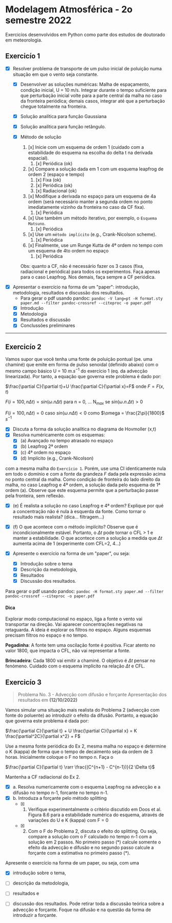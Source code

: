 # Modelagem Atmosférica - 2o semestre 2022
Exercicíos desenvolvidos em Python como parte dos estudos de doutorado em meteorologia.
## Exercicío 1
- [x] Resolver problema de transporte de um pulso inicial de poluição numa situação em que o vento seja constante.
   - [x] Desenvolver as soluções numéricas: Malha de espaçamento, condição inicial, U = 10 m/s. Integrar durante o tempo suficiente para que perturbação inicial volte para a parte central da malha no caso da fronteira periódica; demais casos, integrar até que a perturbação chegue totalmente na fronteira.
   - [x] Solução analítica para função Gaussiana
   - [x] Solução analítica para função retângulo.
   - [x] Método de solução
     1. [x] Inicie com um esquema de ordem 1 (cuidado com a estabilidade do esquema na escolha do delta t na derivada espacial).
        1. [x] Periódica (ok)
     2. [x] Compare a solução dada em 1 com um esquema leapfrog de ordem 2 (espaço e tempo)
        1. [x] Fixa (ok)
        2. [x] Periódica (ok)
        3. [x] Radiacional (ok)
     3. [x] Modifique a derivada no espaço para um esquema de 4a ordem (será necessário manter a segunda ordem no ponto imediatamente vizinho da fronteira no caso da CF fixa).
        1. [x] Periódica
     4. [x] Use também um método iterativo, por exemplo, o `Esquema Matsuno`.
        1. [x] Periódica
     5. [x] Use um `método implícito` (e.g., Crank-Nicolson scheme).
        1. [x] Periódica
     6. [x] Finalmente, use um Runge Kutta de 4ª ordem no tempo com um esquema de 4to ordem no espaço
        1. [x] Periódica
     
     Obs: quanto a CF, não é necessário fazer os 3 casos (fixa, radiacional e periódica) para todos os experimentos. Faça apenas para o caso Leapfrog. Nos demais, faça sempre a CF periódica.
     
- [x] Apresentar o exercício na forma de um "paper": introdução, metodologia, resultados e discussão dos resultados.    
  - Para gerar o pdf usando pandoc:
   `pandoc -V lang=pt -H format.sty paper.md --filter pandoc-crossref --citeproc -o paper.pdf`
  - [x] Introdução
  - [x] Metodologia
  - [x] Resultados e discussão
  - [x] Conclussões preliminares
---
## Exercicío 2
Vamos supor que você tenha uma fonte de poluição pontual (pe. uma chaminé) que emite em forma de pulso senoidal (definido abaixo) com o mesmo campo básico U = 10 $m.s^{-1}$ do exercício 1 (eq. da advecção linearizada). Por tanto, a equação que governa este problema é dado por:

$\frac{\partial C}{\partial t}+U \frac{\partial C}{\partial x}=F$ onde $F=F(x,t)$

$F(i=100, n\Delta t)= sin(\omega .n\Delta t)$ para n = 0, ... N$_{max}$ se $sin(\omega .n.\Delta t) > 0$

$F(i=100, n\Delta t)=0$ caso $sin(\omega .n\Delta t)< 0$ como $\omega = \frac{2\pi}{1800}$ $s^{-1}$
- [x] Discuta a forma da solução analítica no diagrama de Hovmoller (x,t)
- [x] Resolva numéricamente com os esquemas:
  - [x] (a) Avançado no tempo atrasado no espaço
  - [x] (b) Leapfrog 2ª ordem
  - [x] (c) 4ª ordem no espaço
  - [x] (d) Implícito (e.g., Crank-Nicolson)
  
com a mesma malha do `Exercício 1`. Porém, use uma CI identicamente nula em todo o domínio e com a fonte da grandeza $F$ dada pela expressão acima no ponto central da malha.
Como condição de fronteira do lado direito da malha, no caso Leapfrog e 4ª ordem, a solução dada pelo esquema de 1ª ordem (a). Observe que este esquema permite que a perturbação passe pela fronteira, sem reflexão.
- [x] (e) É realista a solução no caso Leapfrog e 4ª ordem? Explique por qué a concentração não é nula à esquerda da fonte. Como tornar o resultado mais realista? (dica... filtragem...)
- [x] (f) O que acontece com o método implícito? Observe que é incondicionalmente estável. Portanto, o $\Delta t$ pode tornar o CFL > 1 e manter a estabilidade. O que acontece com a solução a medida que $\Delta t$ aumenta acima de 1 (experimente com CFL=2, 4...)

- [x] Apresente o exercício na forma de um "paper", ou seja:
  - [x] Introdução sobre o tema
  - [x] Descrição da metodologia,
  - [x] Resultados
  - [x] Discussão dos resultados. 

Para gerar o pdf usando pandoc:
   `pandoc -H format.sty paper.md --filter pandoc-crossref --citeproc -o paper.pdf`
#### Dica
Explorar modo computacional no espaço, liga a fonte o vento vai transportar na direção. Vai aparecer concentrações negativas na retaguarda. A ideia é explorar os filtros no espaço. Alguns esquemas precisam filtros no espaço e no tempo.

**Pegadinha**: A fonte tem uma oscilação fonte é positiva. Ficar atento no valor 1800, que impacta o CFL, não vai representar a fonte.

**Brincadeira**: Cada 1800 vai emitir a chaminé. O objetivo é $\Delta t$ pensar no fenómeno. Cuidado com o esquema implícito na relação $\Delta t$ e CFL.

## Exercicío 3
> Problema No. 3  - Advecção com difusão e forçante 
> Apresentação dos resultados em **(12/10/2022)**

Vamos simular uma situação mais realista do Problema 2 (advecção com fonte do poluente) ao introduzir o efeito da difusão. Portanto, a equação que governa este problema é dada por:

$\frac{\partial C}{\partial t} + U \frac{\partial C}{\partial x} = K \frac{\partial^2C}{\partial x^2} + F$

Use a mesma fonte periódica do Ex 2, mesma malha no espaço e determine o K (kappa) de forma que o tempo de decaimento seja da ordem de 3 horas. Inicialmente coloque o F no tempo n. Faça o 

$\frac{\partial C}{\partial t} \rarr \frac{(C^{n+1} - C^{n-1})}{2 \Delta t}$

Mantenha a CF radiacional do Ex 2. 

- [x] a. Resolva numericamente com o esquema Leapfrog na advecção e a difusão no tempo n-1, forcante no tempo n-1.
- [x] b. Introduza a forçante pelo método splitting
  - [x] 1. Verifique experimentalmente o critério discutido em Doos et al. Figura 8.6  para a estabilidade numérica do esquema, através de variações do U e K (kappa) com F = 0
  - [x] 2. Com o F do Problema 2, discuta o efeito do splitting. Ou seja, compare a solução com o F calculado no tempo n-1 com a solução em 2 passos. No primeiro passo  (\*) calcule somente o efeito da advecção e difusão e no segundo passo calcule a forçante com a estimativa  no primeiro passo (\*).

Apresente o exercício na forma de um paper, ou seja,  com uma 
- [x] introdução sobre o tema, 
- [ ] descrição da metodologia, 
- [ ] resultados e 
- [ ] discussão dos resultados.  Pode retirar toda a discussão teórica  sobre a advecção e forçante. Foque na difusão e na questão da forma de introduzir a forçante.



